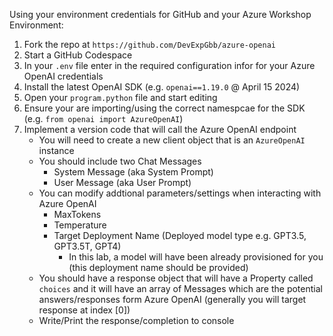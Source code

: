 Using your environment credentials for GitHub and your Azure Workshop Environment:

1. Fork the repo at ```https://github.com/DevExpGbb/azure-openai```
2. Start a GitHub Codespace
3. In your ```.env``` file enter in the required configuration infor for your Azure OpenAI credentials
4. Install the latest OpenAI SDK (e.g. ```openai==1.19.0``` @ April 15 2024)
5. Open your ```program.python``` file and start editing
5. Ensure your are importing/using the correct namespcae for the SDK (e.g. ```from openai import AzureOpenAI```)
6. Implement a version code that will call the Azure OpenAI endpoint
    - You will need to create a new client object that is an ```AzureOpenAI``` instance
    - You should include two Chat Messages
        - System Message (aka System Prompt)
        - User Message (aka User Prompt)
    - You can modify addtional parameters/settings when interacting with Azure OpenAI
        - MaxTokens
        - Temperature
        - Target Deployment Name (Deployed model type e.g. GPT3.5, GPT3.5T, GPT4)
            - In this lab, a model will have been already provisioned for you (this deployment name should be provided)
    - You should have a response object that will have a Property called ```choices``` and it will have an array of Messages which are the potential answers/responses form Azure OpenAI (generally you will target response at index [0])
    - Write/Print the response/completion to console